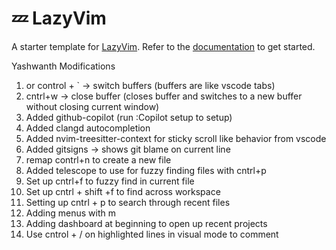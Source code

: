 # 💤 LazyVim

A starter template for [LazyVim](https://github.com/LazyVim/LazyVim).
Refer to the [documentation](https://lazyvim.github.io/installation) to get started.

Yashwanth Modifications
1. <leader> or control + \` -> switch buffers (buffers are like vscode tabs)
2. cntrl+w -> close buffer (closes buffer and switches to a new buffer without closing current window)
3. Added github-copilot  (run :Copilot setup to setup)
4. Added clangd autocompletion
5. Added nvim-treesitter-context for sticky scroll like behavior from vscode
6. Added gitsigns -> shows git blame on current line
7. remap contrl+n to create a new file
8. Added telescope to use for fuzzy finding files with cntrl+p
9. Set up cntrl+f to fuzzy find in current file
10. Set up cntrl + shift +f to find across workspace
11. Setting up cntrl + p to search through recent files
12. Adding menus with <leader>m
13. Adding dashboard at beginning to open up recent projects
14. Use cntrol + / on highlighted lines in visual mode to comment

